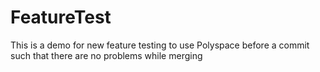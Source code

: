 # FeatureTest
This is a demo for new feature testing to use Polyspace before a commit such that there are no problems while merging
